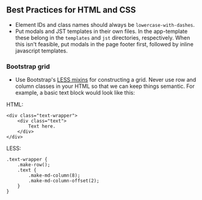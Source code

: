 ## Best Practices for HTML and CSS

* Element IDs and class names should always be ``lowercase-with-dashes``.
* Put modals and JST templates in their own files. In the app-template these belong in the `templates` and `jst` directories, respectively. When this isn't feasible, put modals in the page footer first, followed by inline javascript templates.

### Bootstrap grid

* Use Bootstrap's [LESS mixins](http://getbootstrap.com/css/#grid-less) for constructing a grid. Never use row and column classes in your HTML so that we can keep things semantic. For example, a basic text block would look like this:

HTML:

```
<div class="text-wrapper">
    <div class="text">
        Text here.
    </div>
</div>
```

LESS:

```
.text-wrapper {
    .make-row();
    .text {
        .make-md-column(8);
        .make-md-column-offset(2);
    }
}